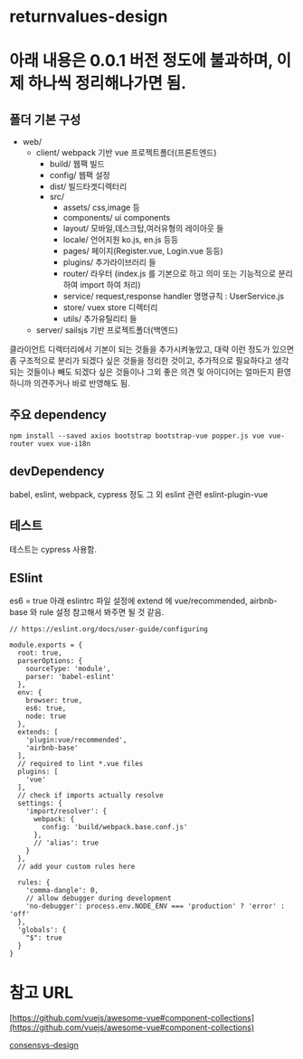 # returnvalues-design
# 아래 내용은 0.0.1 버전 정도에 불과하며, 이제 하나씩 정리해나가면 됨.




## 폴더 기본 구성
- web/
  - client/ webpack 기반 vue 프로젝트폴더(프론트엔드)
    - build/ 웹팩 빌드
    - config/ 웹팩 설정
    - dist/ 빌드타겟디렉터리
    - src/
      - assets/ css,image 등
      - components/ ui components
      - layout/ 모바일,데스크탑,여러유형의 레이아웃 들
      - locale/ 언어지원 ko.js, en.js 등등
      - pages/  페이지(Register.vue, Login.vue 등등)
      - plugins/ 추가라이브러리 들
      - router/ 라우터 (index.js 를 기본으로 하고 의미 또는 기능적으로 분리하여 import 하여 처리)
      - service/ request,response handler 명명규칙 :  UserService.js
      - store/ vuex store 디렉터리
      - utils/ 추가유틸리티 들
  - server/ sailsjs 기반 프로젝트폴더(백엔드)
  

클라이언트 디렉터리에서 기본이 되는 것들을 추가시켜놓았고, 대략 이런 정도가 있으면 좀 구조적으로 분리가 되겠다 싶은 것들을 정리한 것이고, 추가적으로 필요하다고 생각되는 것들이나 빼도 되겠다 싶은 것들이나 그외 좋은 의견 및 아이디어는 얼마든지 환영하니까 의견주거나 바로 반영해도 됨.

## 주요 dependency

```
npm install --saved axios bootstrap bootstrap-vue popper.js vue vue-router vuex vue-i18n
```
## devDependency
babel, eslint, webpack, cypress 정도 그 외 eslint 관련 eslint-plugin-vue

## 테스트
테스트는 cypress 사용함.


## ESlint 
es6 = true
아래 eslintrc 파일 설정에 extend 에 vue/recommended, airbnb-base 와 rule 설정 참고해서 봐주면 될 것 같음.

```
// https://eslint.org/docs/user-guide/configuring

module.exports = {
  root: true,
  parserOptions: {
    sourceType: 'module',
    parser: 'babel-eslint'
  },
  env: {
    browser: true,
    es6: true,
    node: true
  },
  extends: [
    'plugin:vue/recommended',
    'airbnb-base'
  ],
  // required to lint *.vue files
  plugins: [
    'vue'
  ],
  // check if imports actually resolve
  settings: {
    'import/resolver': {
      webpack: {
        config: 'build/webpack.base.conf.js'
      },
      // 'alias': true
    }
  },
  // add your custom rules here

  rules: {
    'comma-dangle': 0,
    // allow debugger during development
    'no-debugger': process.env.NODE_ENV === 'production' ? 'error' : 'off'
  },
  'globals': {
    "$": true
  }
}

```

# 참고 URL

[https://github.com/vuejs/awesome-vue#component-collections](https://github.com/vuejs/awesome-vue#component-collections)

[consensys-design](https://consensys.github.io/rimble-ui/?selectedKind=Getting%20Started&selectedStory=Theming&full=0&addons=1&stories=1&panelRight=0&addonPanel=storybook%2Factions%2Factions-panel)




